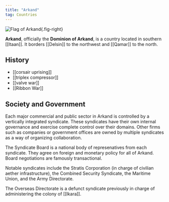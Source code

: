 ```yaml
---
title: "Arkand"
tag: Countries
---
```


![Flag of Arkand](image/arkand_peace.png){.fig-right}

**Arkand**, officially the **Dominion of Arkand**, is a country located in southern [[Itaan]]. It borders [[Delsin]] to the northwest and [[Qamar]] to the north. 

## History

- [[corsair uprising]]
- [[triplex compressor]]
- [[valve war]]
- [[Ribbon War]]

## Society and Government

Each major commercial and public sector in Arkand is controlled by a vertically integrated syndicate. These syndicates have their own internal governance and exercise complete control over their domains. Other firms such as companies or government offices are owned by multiple syndicates as a way of organizing collaboration.

The Syndicate Board is a national body of represenatives from each syndicate. They agree on foreign and monetary policy for all of Arkand. Board negotiations are famously transactional.

Notable syndicates include the Stratis Corporation (in charge of civilian aether infrastructure), the Combined Security Syndicate, the Maritime Union, and the Army Directorate.

The Overseas Directorate is a defunct syndicate previously in charge of administering the colony of [[Ikara]].
